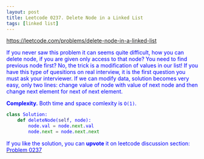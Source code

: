 ```yaml
---
layout: post
title: Leetcode 0237. Delete Node in a Linked List
tags: [linked list]
---
```


<a href="https://leetcode.com/problems/delete-node-in-a-linked-list"> <font color = blue>https://leetcode.com/problems/delete-node-in-a-linked-list

If you never saw this problem it can seems quite difficult, how you can delete node, if you are given only access to that node? You need to find previous node first? No, the trick is a modification of values in our list! If you have this type of quesitions on real interview, it is the first question you must ask your interviewer. If we can modify data, solution becomes very easy, only two lines: change value of node with value of next node and then change next element for next of next element.

**Complexity.** Both time and space comlexity is `O(1)`.

```python
class Solution:
    def deleteNode(self, node):
        node.val = node.next.val
        node.next = node.next.next
```

If you like the solution, you can **upvote** it on leetcode discussion section:<a href="https://leetcode.com/problems/delete-node-in-a-linked-list/discuss/665803/python-2-lines-easy-modify-values-in-your-list"> <font color = blue>Problem 0237
